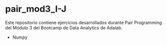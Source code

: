 # pair_mod3_I-J

Este repositorio contiene ejercicios desarrollados durante Pair Programming del Módulo 3 del Bootcamp de Data Analytics de Adalab.

- Numpy
